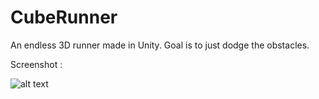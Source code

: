 # CubeRunner

An endless 3D runner made in Unity. Goal is to just dodge the obstacles.

Screenshot :

![alt text](https://i.ibb.co/rZD8F2X/Cube-Runner-1.png)

